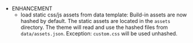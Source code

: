 - ENHANCEMENT
  - load static css/js assets from data template:
    Build-in assets are now hashed by default. The static assets are located
    in the `assets` directory. The theme will read and use the hashed files
    from `data/assets.json`. Exception: `custom.css` will be used unhashed.
